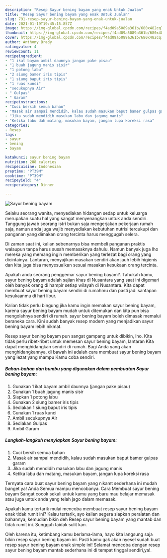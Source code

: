 ```yaml
---
description: "Resep Sayur bening bayam yang enak Untuk Jualan"
title: "Resep Sayur bening bayam yang enak Untuk Jualan"
slug: 791-resep-sayur-bening-bayam-yang-enak-untuk-jualan
date: 2021-01-19T19:45:15.857Z
image: https://img-global.cpcdn.com/recipes/f4ad09a5089a361b/680x482cq70/sayur-bening-bayam-foto-resep-utama.jpg
thumbnail: https://img-global.cpcdn.com/recipes/f4ad09a5089a361b/680x482cq70/sayur-bening-bayam-foto-resep-utama.jpg
cover: https://img-global.cpcdn.com/recipes/f4ad09a5089a361b/680x482cq70/sayur-bening-bayam-foto-resep-utama.jpg
author: Anthony Brady
ratingvalue: 4
reviewcount: 11
recipeingredient:
- "1 ikat bayam ambil daunnya jangan pake pisau"
- "1 buah jagung manis sisir"
- "1 potong labu"
- "2 siung bamer iris tipis"
- "1 siung baput iris tipis"
- "1 ruas kunci"
- "secukupnya Air"
- " Gulpas"
- " Garam"
recipeinstructions:
- "Cuci bersih semua bahan"
- "Masak air sampai mendidih, kalau sudah masukan baput bamer gulpas garam"
- "Jika sudah mendidih masukan labu dan jagung manis"
- "Ketika labu dah matang, masukan bayam, jangan lupa koreksi rasa"
categories:
- Resep
tags:
- sayur
- bening
- bayam

katakunci: sayur bening bayam 
nutrition: 288 calories
recipecuisine: Indonesian
preptime: "PT39M"
cooktime: "PT39M"
recipeyield: "4"
recipecategory: Dinner

---
```



![Sayur bening bayam](https://img-global.cpcdn.com/recipes/f4ad09a5089a361b/680x482cq70/sayur-bening-bayam-foto-resep-utama.jpg)

Selaku seorang wanita, menyediakan hidangan sedap untuk keluarga merupakan suatu hal yang sangat menyenangkan untuk anda sendiri. Tanggung jawab seorang istri bukan saja mengerjakan pekerjaan rumah saja, namun anda juga wajib menyediakan kebutuhan nutrisi tercukupi dan panganan yang dimakan orang tercinta harus menggugah selera.

Di zaman  saat ini, kalian sebenarnya bisa membeli panganan praktis walaupun tanpa harus susah memasaknya dahulu. Namun banyak juga lho mereka yang memang ingin memberikan yang terlezat bagi orang yang dicintainya. Lantaran, menyajikan masakan sendiri akan jauh lebih higienis dan kita juga bisa menyesuaikan sesuai masakan kesukaan orang tercinta. 



Apakah anda seorang penggemar sayur bening bayam?. Tahukah kamu, sayur bening bayam adalah sajian khas di Nusantara yang saat ini digemari oleh banyak orang di hampir setiap wilayah di Nusantara. Kita dapat membuat sayur bening bayam sendiri di rumahmu dan pasti jadi santapan kesukaanmu di hari libur.

Kalian tidak perlu bingung jika kamu ingin memakan sayur bening bayam, karena sayur bening bayam mudah untuk ditemukan dan kita pun bisa mengolahnya sendiri di rumah. sayur bening bayam boleh dimasak memalui beraneka cara. Kini sudah banyak resep modern yang menjadikan sayur bening bayam lebih nikmat.

Resep sayur bening bayam pun sangat gampang untuk dibikin, lho. Kita tidak perlu ribet-ribet untuk memesan sayur bening bayam, lantaran Kita dapat menghidangkan sendiri di rumah. Bagi Anda yang akan menghidangkannya, di bawah ini adalah cara membuat sayur bening bayam yang lezat yang mampu Kamu coba sendiri.

<!--inarticleads1-->

##### Bahan-bahan dan bumbu yang digunakan dalam pembuatan Sayur bening bayam:

1. Gunakan 1 ikat bayam ambil daunnya (jangan pake pisau)
1. Gunakan 1 buah jagung manis sisir
1. Siapkan 1 potong labu
1. Gunakan 2 siung bamer iris tipis
1. Sediakan 1 siung baput iris tipis
1. Gunakan 1 ruas kunci
1. Ambil secukupnya Air
1. Sediakan  Gulpas
1. Ambil  Garam




<!--inarticleads2-->

##### Langkah-langkah menyiapkan Sayur bening bayam:

1. Cuci bersih semua bahan
1. Masak air sampai mendidih, kalau sudah masukan baput bamer gulpas garam
1. Jika sudah mendidih masukan labu dan jagung manis
1. Ketika labu dah matang, masukan bayam, jangan lupa koreksi rasa




Ternyata cara buat sayur bening bayam yang nikamt sederhana ini mudah banget ya! Anda Semua mampu mencobanya. Cara Membuat sayur bening bayam Sangat cocok sekali untuk kamu yang baru mau belajar memasak atau juga untuk anda yang telah jago dalam memasak.

Apakah kamu tertarik mulai mencoba membuat resep sayur bening bayam enak tidak rumit ini? Kalau tertarik, ayo kalian segera siapkan peralatan dan bahannya, kemudian bikin deh Resep sayur bening bayam yang mantab dan tidak rumit ini. Sungguh taidak sulit kan. 

Oleh karena itu, ketimbang kamu berlama-lama, hayo kita langsung saja bikin resep sayur bening bayam ini. Pasti kamu gak akan nyesel sudah buat resep sayur bening bayam enak simple ini! Selamat mencoba dengan resep sayur bening bayam mantab sederhana ini di tempat tinggal sendiri,ya!.

